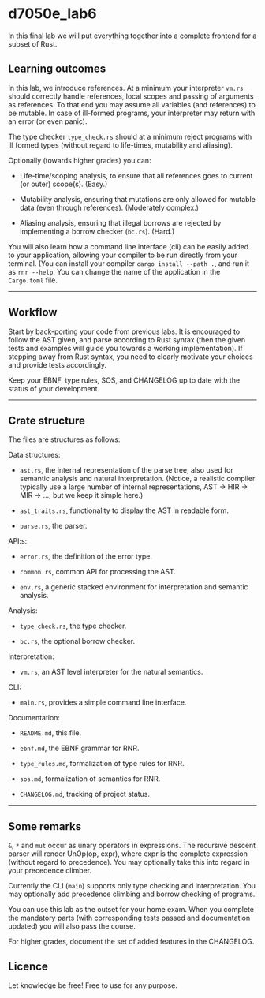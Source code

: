 # d7050e_lab6

In this final lab we will put everything together into a complete frontend for a subset of Rust.

## Learning outcomes

In this lab, we introduce references. At a minimum your interpreter `vm.rs` should correctly handle references, local scopes and passing of arguments as references. To that end you may assume all variables (and references) to be mutable. In case of ill-formed programs, your interpreter may return with an error (or even panic).

The type checker `type_check.rs` should at a minimum reject programs with ill formed types (without regard to life-times, mutability and aliasing).

Optionally (towards higher grades) you can:

- Life-time/scoping analysis, to ensure that all references goes to current (or outer) scope(s). (Easy.)

- Mutability analysis, ensuring that mutations are only allowed for mutable data (even through references). (Moderately complex.)
  
- Aliasing analysis, ensuring that illegal borrows are rejected by implementing a borrow checker (`bc.rs`). (Hard.)
  
You will also learn how a command line interface (cli) can be easily added to your application, allowing your compiler to be run directly from your terminal. (You can install your compiler `cargo install --path .`, and run it as `rnr --help`. You can change the name of the application in the `Cargo.toml` file.

---

## Workflow

Start by back-porting your code from previous labs. It is encouraged to follow the AST given, and parse according to Rust syntax (then the given tests and examples will guide you towards a working implementation). If stepping away from Rust syntax, you need to clearly motivate your choices and provide tests accordingly.

Keep your EBNF, type rules, SOS, and CHANGELOG up to date with the status of your development.

---

## Crate structure

The files are structures as follows:

Data structures:

- `ast.rs`, the internal representation of the parse tree, also used for semantic analysis and natural interpretation. (Notice, a realistic compiler typically use a large number of internal representations, AST -> HIR -> MIR -> ..., but we keep it simple here.)
  
- `ast_traits.rs`, functionality to display the AST in readable form.
  
- `parse.rs`, the parser.

API:s:

- `error.rs`, the definition of the error type.

- `common.rs`, common API for processing the AST.

- `env.rs`, a generic stacked environment for interpretation and semantic analysis.
  
Analysis:

- `type_check.rs`, the type checker.

- `bc.rs`, the optional borrow checker.
  
Interpretation:

- `vm.rs`, an AST level interpreter for the natural semantics.

CLI:

- `main.rs`, provides a simple command line interface.
  
Documentation:

- `README.md`, this file.
  
- `ebnf.md`, the EBNF grammar for RNR.
  
- `type_rules.md`, formalization of type rules for RNR.
  
- `sos.md`, formalization of semantics for RNR.
  
- `CHANGELOG.md`, tracking of project status.

---

## Some remarks

`&`, `*` and `mut` occur as unary operators in expressions. The recursive descent parser will render UnOp(op, expr), where expr is the complete expression (without regard to precedence). You may optionally take this into regard in your precedence climber.

Currently the CLI (`main`) supports only type checking and interpretation. You may optionally add precedence climbing and borrow checking of programs.

You can use this lab as the outset for your home exam. When you complete the mandatory parts (with corresponding tests passed and documentation updated) you will also pass the course.

For higher grades, document the set of added features in the CHANGELOG.

## Licence

Let knowledge be free! Free to use for any purpose.
